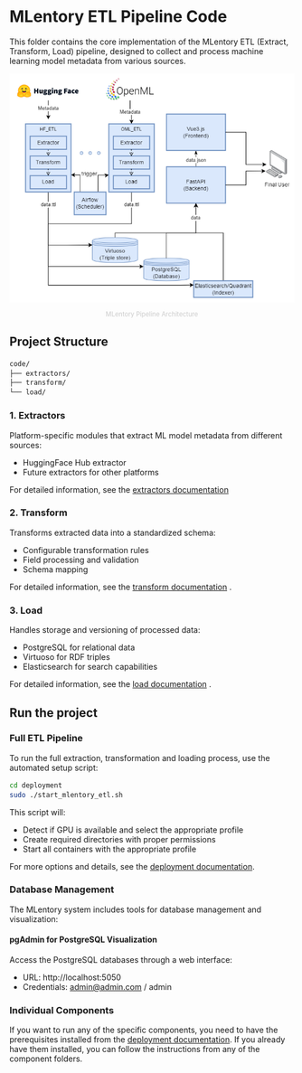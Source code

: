# MLentory ETL Pipeline Code

This folder contains the core implementation of the MLentory ETL (Extract, Transform, Load) pipeline, designed to collect and process machine learning model metadata from various sources.

<img src="../docs/Readme_images/MLentory Backend TDD Diagrams-Main_component_interaction_Diagram_v3.png"/>
<p style="text-align: center; font-size: 0.8em; color: #cccccc">MLentory Pipeline Architecture</p>

## Project Structure

```cmd
code/
├── extractors/   
├── transform/   
└── load/        
```

### 1. Extractors

Platform-specific modules that extract ML model metadata from different sources:
- HuggingFace Hub extractor
- Future extractors for other platforms

For detailed information, see the [extractors documentation](extractors/README.md)

### 2. Transform

Transforms extracted data into a standardized schema:
- Configurable transformation rules
- Field processing and validation
- Schema mapping

For detailed information, see the [transform documentation](transform/README.md) .

### 3. Load
Handles storage and versioning of processed data:
- PostgreSQL for relational data
- Virtuoso for RDF triples
- Elasticsearch for search capabilities

For detailed information, see the [load documentation](load/README.md) .

## Run the project

### Full ETL Pipeline

To run the full extraction, transformation and loading process, use the automated setup script:

```bash
cd deployment
sudo ./start_mlentory_etl.sh
```

This script will:
- Detect if GPU is available and select the appropriate profile
- Create required directories with proper permissions
- Start all containers with the appropriate profile

For more options and details, see the [deployment documentation](../deployment/README.md).

### Database Management

The MLentory system includes tools for database management and visualization:

#### pgAdmin for PostgreSQL Visualization

Access the PostgreSQL databases through a web interface:
- URL: http://localhost:5050
- Credentials: admin@admin.com / admin


### Individual Components

If you want to run any of the specific components, you need to have the prerequisites installed from the [deployment documentation](../deployment/README.md#prerequisites). If you already have them installed, you can follow the instructions from any of the component folders.




